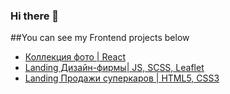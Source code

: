 ### Hi there 👋


##You can see my Frontend projects below

- [Коллекция фото | React](https://danilfromrussia.github.io/react-photo-collection/)
- [Landing Дизайн-фирмы| JS, SCSS, Leaflet](https://danilfromrussia.github.io/react-photo-collection/)
- [Landing Продажи суперкаров | HTML5, CSS3](https://danilfromrussia.github.io/)


<!--
**DanilfromRussia/DanilfromRussia** is a ✨ _special_ ✨ repository because its `README.md` (this file) appears on your GitHub profile.

Here are some ideas to get you started:

- 🔭 I’m currently working on ...
- 🌱 I’m currently learning ...
- 👯 I’m looking to collaborate on ...
- 🤔 I’m looking for help with ...
- 💬 Ask me about ...
- 📫 How to reach me: ...
- 😄 Pronouns: ...
- ⚡ Fun fact: ...
-->
